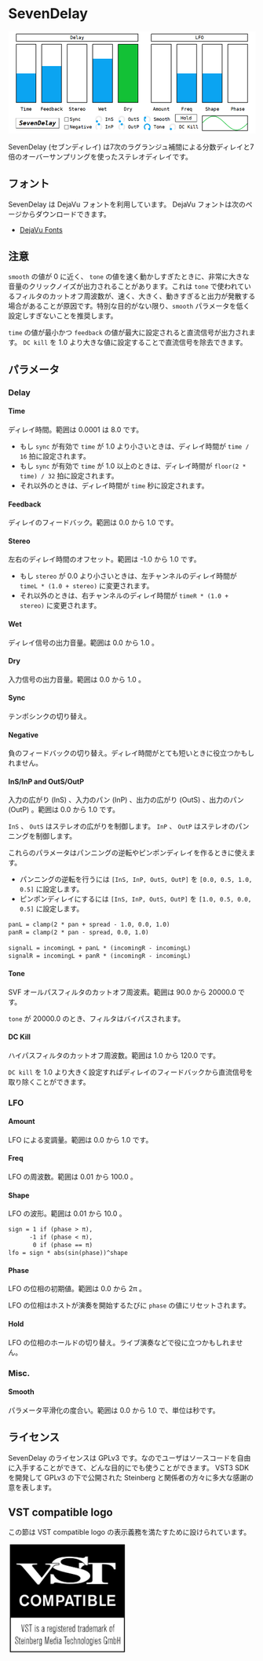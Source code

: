 # SevenDelay

![](img/sevendelay.png)

SevenDelay (セブンディレイ) は7次のラグランジュ補間による分数ディレイと7倍のオーバーサンプリングを使ったステレオディレイです。

## フォント
SevenDelay は DejaVu フォントを利用しています。 DejaVu フォントは次のページからダウンロードできます。

- [DejaVu Fonts](https://dejavu-fonts.github.io/)

## 注意
`smooth` の値が 0 に近く、 `tone` の値を速く動かしすぎたときに、非常に大きな音量のクリックノイズが出力されることがあります。これは `tone` で使われているフィルタのカットオフ周波数が、速く、大きく、動きすぎると出力が発散する場合があることが原因です。特別な目的がない限り、`smooth` パラメータを低く設定しすぎないことを推奨します。

`time` の値が最小かつ `feedback` の値が最大に設定されると直流信号が出力されます。 `DC kill` を 1.0 より大きな値に設定することで直流信号を除去できます。

## パラメータ
### Delay
#### Time
ディレイ時間。範囲は 0.0001 は 8.0 です。

- もし `sync` が有効で `time` が 1.0 より小さいときは、ディレイ時間が `time / 16` 拍に設定されます。
- もし `sync` が有効で `time` が 1.0 以上のときは、ディレイ時間が `floor(2 * time) / 32` 拍に設定されます。
- それ以外のときは、ディレイ時間が `time` 秒に設定されます。

#### Feedback
ディレイのフィードバック。範囲は 0.0 から 1.0 です。

#### Stereo
左右のディレイ時間のオフセット。範囲は -1.0 から 1.0 です。

- もし `stereo` が 0.0 より小さいときは、左チャンネルのディレイ時間が `timeL * (1.0 + stereo)` に変更されます。
- それ以外のときは、右チャンネルのディレイ時間が `timeR * (1.0 + stereo)` に変更されます。

#### Wet
ディレイ信号の出力音量。範囲は 0.0 から 1.0 。

#### Dry
入力信号の出力音量。範囲は 0.0 から 1.0 。

#### Sync
テンポシンクの切り替え。

#### Negative
負のフィードバックの切り替え。ディレイ時間がとても短いときに役立つかもしれません。

#### InS/InP and OutS/OutP
入力の広がり (InS) 、入力のパン (InP) 、出力の広がり (OutS) 、出力のパン (OutP) 。範囲は 0.0 から 1.0 です。

`InS` 、 `OutS` はステレオの広がりを制御します。 `InP` 、 `OutP` はステレオのパンニングを制御します。

これらのパラメータはパンニングの逆転やピンポンディレイを作るときに使えます。

- パンニングの逆転を行うには `[InS, InP, OutS, OutP]` を `[0.0, 0.5, 1.0, 0.5]` に設定します。
- ピンポンディレイにするには `[InS, InP, OutS, OutP]` を `[1.0, 0.5, 0.0, 0.5]` に設定します。

```
panL = clamp(2 * pan + spread - 1.0, 0.0, 1.0)
panR = clamp(2 * pan - spread, 0.0, 1.0)

signalL = incomingL + panL * (incomingR - incomingL)
signalR = incomingL + panR * (incomingR - incomingL)
```

#### Tone
SVF オールパスフィルタのカットオフ周波素。範囲は 90.0 から 20000.0 です。

`tone` が 20000.0 のとき、フィルタはバイパスされます。

#### DC Kill
ハイパスフィルタのカットオフ周波数。範囲は 1.0 から 120.0 です。

`DC kill` を 1.0 より大きく設定すればディレイのフィードバックから直流信号を取り除くことができます。

### LFO
#### Amount
LFO による変調量。範囲は 0.0 から 1.0 です。

#### Freq
LFO の周波数。範囲は 0.01 から 100.0 。

#### Shape
LFO の波形。範囲は 0.01 から 10.0 。

```
sign = 1 if (phase > π),
      -1 if (phase < π),
       0 if (phase == π)
lfo = sign * abs(sin(phase))^shape
```

#### Phase
LFO の位相の初期値。範囲は 0.0 から 2π 。

LFO の位相はホストが演奏を開始するたびに `phase` の値にリセットされます。

#### Hold
LFO の位相のホールドの切り替え。ライブ演奏などで役に立つかもしれません。

### Misc.
#### Smooth
パラメータ平滑化の度合い。範囲は 0.0 から 1.0 で、単位は秒です。

## ライセンス
SevenDelay のライセンスは GPLv3 です。なのでユーザはソースコードを自由に入手することができて、どんな目的にでも使うことができます。 VST3 SDK を開発して GPLv3 の下で公開された Steinberg と関係者の方々に多大な感謝の意を表します。

## VST compatible logo
この節は VST compatible logo の表示義務を満たすために設けられています。

<img src="img/VST_Compatible_Logo_Steinberg_with_TM.svg" alt="The VST compatible logo. VST is a trademark of Steinberg Media Technologies GmbH, registered in Europe and other countries." width="240">
